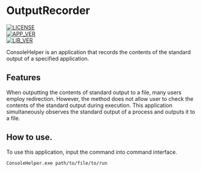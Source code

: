 # OutputRecorder

[![LICENSE](https://img.shields.io/badge/License-MIT-brightfreen.svg)](https://spdx.org/licenses/MIT)  
[![APP_VER](https://img.shields.io/badge/Application-1.0.0-brightfreen?logo=.NET)](https://github.com/CountrySideEngineer/ConsoleHelper/releases/tag/Release_1.0.0)  
[![LIB_VER](https://img.shields.io/badge/library-0.3.0-brightfreen?logo=.NET)](https://github.com/CountrySideEngineer/ConsoleHelper/releases/tag/Release_1.0.0)  

ConsoleHelper is an application that records the contents of the standard output of a specified application.

## Features  

When outputting the contents of standard output to a file, many users employ redirection. However, the method does not allow user to check the contents of the standard output during execution. This application simultaneously observes the standard output of a process and outputs it to a file.

## How to use.

To use this application, input the command into command interface.
```
ConsoleHelper.exe path/to/file/to/run
```

